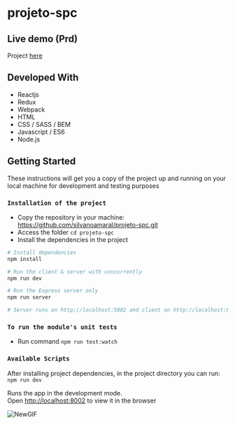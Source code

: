 # projeto-spc

## Live demo (Prd)

Project [here](https://projeto-spc.herokuapp.com/)

## Developed With

* Reactjs
* Redux
* Webpack
* HTML
* CSS / SASS / BEM
* Javascript / ES6
* Node.js

## Getting Started

These instructions will get you a copy of the project up and running on your local machine for development and testing purposes

### `Installation of the project`

* Copy the repository in your machine: https://github.com/silvanoamaral/projeto-spc.git
* Access the folder `cd projeto-spc`
* Install the dependencies in the project

```bash
# Install dependencies
npm install

# Run the client & server with concurrently
npm run dev

# Run the Express server only
npm run server

# Server runs on http://localhost:5002 and client on http://localhost:8002

```
### `To run the module's unit tests`
* Run command `npm run test:watch`

### `Available Scripts`

After installing project dependencies, in the project directory you can run: `npm run dev`

Runs the app in the development mode.<br>
Open [http://localhost:8002](http://localhost:8002) to view it in the browser

![NewGIF](https://user-images.githubusercontent.com/24282267/71493622-e5ef0c00-281e-11ea-83ac-655d636a5029.gif)
